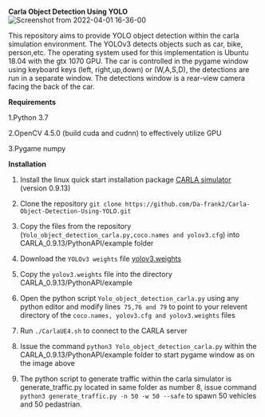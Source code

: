 **Carla Object Detection Using YOLO**
![Screenshot from 2022-04-01 16-36-00](https://user-images.githubusercontent.com/85341949/161832011-831f0b98-e9ca-4658-b9bf-e8a0e2b3c916.png)

This repository aims to provide YOLO object detection within the carla simulation environment. The YOLOv3 detects objects such as car, bike, person,etc. The operating system used for this implementation is Ubuntu 18.04 with the gtx 1070 GPU. The car is controlled in the pygame window using keyboard keys (left, right,up,down) or (W,A,S,D), the detections are run in a separate window. The detections window is a rear-view camera facing the back of the car.

**Requirements**

1.Python 3.7

2.OpenCV 4.5.0 (build cuda and cudnn) to effectively utilize GPU

3.Pygame numpy

**Installation**

1. Install the linux quick start installation package [CARLA simulator](https://carla.readthedocs.io/en/latest/start_quickstart/) (version 0.9.13) 

2. Clone the repository  `git clone https://github.com/Da-frank2/Carla-Object-Detection-Using-YOLO.git
`
3. Copy the files from the repository (`Yolo_object_detection_carla.py,coco.names and yolov3.cfg`) into CARLA_0.9.13/PythonAPI/example folder

4. Download the `YOLOv3 weights` file [yolov3.weights](https://drive.google.com/file/d/1xYasjU52whXMLT5MtF7RCPQkV66993oR/view)

5. Copy the `yolov3.weights` file into the directory CARLA_0.9.13/PythonAPI/example

6. Open the python script `Yolo_object_detection_carla.py` using any python editor and modify lines` 75,76 and 79` to point to your relevent directory of the `coco.names, yolov3.cfg and yolov3.weights` files    

7. Run `./CarlaUE4.sh` to connect to the CARLA server

8. Issue the command `python3 Yolo_object_detection_carla.py` within the CARLA_0.9.13/PythonAPI/example folder to start pygame window as on the image above 

9. The python script to generate traffic within the carla simulator is generate_traffic.py located in same folder as number 8, issue command `python3 generate_traffic.py -n 50 -w 50 --safe` to spawn 50 vehicles and 50 pedastrian.
